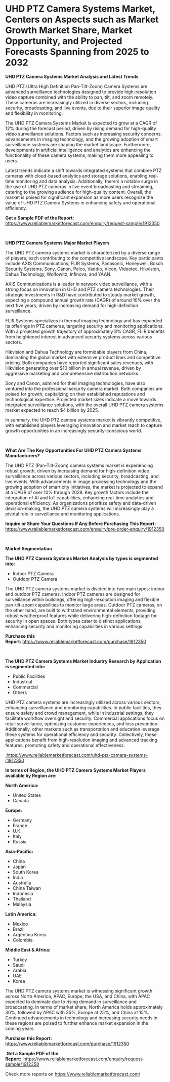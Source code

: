 <p><h1>UHD PTZ Camera Systems Market, Centers on Aspects such as Market Growth Market Share, Market Opportunity, and Projected Forecasts Spanning from 2025 to 2032</h1></p><p><strong>UHD PTZ Camera Systems Market Analysis and Latest Trends</strong></p>
<p><p>UHD PTZ (Ultra High Definition Pan-Tilt-Zoom) Camera Systems are advanced surveillance technologies designed to provide high-resolution video capture combined with the ability to pan, tilt, and zoom remotely. These cameras are increasingly utilized in diverse sectors, including security, broadcasting, and live events, due to their superior image quality and flexibility in monitoring.</p><p>The UHD PTZ Camera Systems Market is expected to grow at a CAGR of 12% during the forecast period, driven by rising demand for high-quality video surveillance solutions. Factors such as increasing security concerns, advancements in imaging technology, and the growing adoption of smart surveillance systems are shaping the market landscape. Furthermore, developments in artificial intelligence and analytics are enhancing the functionality of these camera systems, making them more appealing to users. </p><p>Latest trends indicate a shift towards integrated systems that combine PTZ cameras with cloud-based analytics and storage solutions, enabling real-time monitoring and data analysis. Additionally, there's a notable surge in the use of UHD PTZ cameras in live event broadcasting and streaming, catering to the growing audience for high-quality content. Overall, the market is poised for significant expansion as more users recognize the value of UHD PTZ Camera Systems in enhancing safety and operational efficiency.</p></p>
<p><strong>Get a Sample PDF of the Report:&nbsp;</strong> <a href="https://www.reliablemarketforecast.com/enquiry/request-sample/1912350?utm_campaign=2993&utm_medium=2&utm_source=Github&utm_content=ia&utm_term=07042025&utm_id=uhd-ptz-camera-systems">https://www.reliablemarketforecast.com/enquiry/request-sample/1912350</a></p>
<p>&nbsp;</p>
<p><strong>UHD PTZ Camera Systems Major Market Players</strong></p>
<p><p>The UHD PTZ camera systems market is characterized by a diverse range of players, each contributing to the competitive landscape. Key participants include AXIS Communications, FLIR Systems, Panasonic, Honeywell, Bosch Security Systems, Sony, Canon, Pelco, Vaddio, Vicon, Videotec, Hikvision, Dahua Technology, Wolfowitz, Infinova, and YAAN.</p><p>AXIS Communications is a leader in network video surveillance, with a strong focus on innovation in UHD and PTZ camera technologies. Their strategic investments in R&D have contributed to steady market growth, expecting a compound annual growth rate (CAGR) of around 10% over the next five years, driven by increasing demand for high-definition surveillance.</p><p>FLIR Systems specializes in thermal imaging technology and has expanded its offerings in PTZ cameras, targeting security and monitoring applications. With a projected growth trajectory of approximately 8% CAGR, FLIR benefits from heightened interest in advanced security systems across various sectors.</p><p>Hikvision and Dahua Technology are formidable players from China, dominating the global market with extensive product lines and competitive pricing. Both companies have reported significant sales revenues, with Hikvision generating over $10 billion in annual revenue, driven by aggressive marketing and comprehensive distribution networks.</p><p>Sony and Canon, admired for their imaging technologies, have also ventured into the professional security camera market. Both companies are poised for growth, capitalizing on their established reputations and technological expertise. Projected market sizes indicate a move towards integrated surveillance solutions, with the overall UHD PTZ camera systems market expected to reach $4 billion by 2025.</p><p>In summary, the UHD PTZ camera systems market is vibrantly competitive, with established players leveraging innovation and market reach to capture growth opportunities in an increasingly security-conscious world.</p></p>
<p>&nbsp;</p>
<p><strong>What Are The Key Opportunities For UHD PTZ Camera Systems Manufacturers?</strong></p>
<p><p>The UHD PTZ (Pan-Tilt-Zoom) camera systems market is experiencing robust growth, driven by increasing demand for high-definition video surveillance across various sectors, including security, broadcasting, and live events. With advancements in image processing technology and the growing adoption of smart city initiatives, the market is projected to expand at a CAGR of over 10% through 2028. Key growth factors include the integration of AI and IoT capabilities, enhancing real-time analytics and operational efficiency. As organizations prioritize safety and data-driven decision-making, the UHD PTZ camera systems will increasingly play a pivotal role in surveillance and monitoring applications.</p></p>
<p><strong>Inquire or Share Your Questions If Any Before Purchasing This Report:</strong> <a href="https://www.reliablemarketforecast.com/enquiry/pre-order-enquiry/1912350?utm_campaign=2993&utm_medium=2&utm_source=Github&utm_content=ia&utm_term=07042025&utm_id=uhd-ptz-camera-systems">https://www.reliablemarketforecast.com/enquiry/pre-order-enquiry/1912350</a></p>
<p>&nbsp;</p>
<p><strong>Market Segmentation</strong></p>
<p><strong>The UHD PTZ Camera Systems Market Analysis by types is segmented into:</strong></p>
<p><ul><li>Indoor PTZ Camera</li><li>Outdoor PTZ Camera</li></ul></p>
<p><p>The UHD PTZ camera systems market is divided into two main types: indoor and outdoor PTZ cameras. Indoor PTZ cameras are designed for surveillance within buildings, offering high-resolution imaging and flexible pan-tilt-zoom capabilities to monitor large areas. Outdoor PTZ cameras, on the other hand, are built to withstand environmental elements, providing robust weatherproof features while delivering high-definition footage for security in open spaces. Both types cater to distinct applications, enhancing security and monitoring capabilities in various settings.</p></p>
<p><strong>Purchase this Report:&nbsp;</strong><a href="https://www.reliablemarketforecast.com/purchase/1912350?utm_campaign=2993&utm_medium=2&utm_source=Github&utm_content=ia&utm_term=07042025&utm_id=uhd-ptz-camera-systems">https://www.reliablemarketforecast.com/purchase/1912350</a></p>
<p>&nbsp;</p>
<p><strong>The UHD PTZ Camera Systems Market Industry Research by Application is segmented into:</strong></p>
<p><ul><li>Public Facilities</li><li>Industrial</li><li>Commercial</li><li>Others</li></ul></p>
<p><p>UHD PTZ camera systems are increasingly utilized across various sectors, enhancing surveillance and monitoring capabilities. In public facilities, they ensure safety and crowd management, while in industrial settings, they facilitate workflow oversight and security. Commercial applications focus on retail surveillance, optimizing customer experiences, and loss prevention. Additionally, other markets such as transportation and education leverage these systems for operational efficiency and security. Collectively, these applications benefit from high-resolution imaging and advanced tracking features, promoting safety and operational effectiveness.</p></p>
<p><a href="https://www.reliablemarketforecast.com/uhd-ptz-camera-systems-r1912350?utm_campaign=2993&utm_medium=2&utm_source=Github&utm_content=ia&utm_term=07042025&utm_id=uhd-ptz-camera-systems">&nbsp;https://www.reliablemarketforecast.com/uhd-ptz-camera-systems-r1912350</a></p>
<p><strong>In terms of Region, the UHD PTZ Camera Systems Market Players available by Region are:</strong></p>
<p>
    <p> <strong> North America: </strong>
        <ul>
            <li>United States</li>
            <li>Canada</li>
        </ul>
        </p> 
    <p> <strong> Europe: </strong>
        <ul>
            <li>Germany</li>
            <li>France</li>
            <li>U.K.</li>
            <li>Italy</li>
            <li>Russia</li>
        </ul>
        </p> 
    <p> <strong> Asia-Pacific: </strong>
        <ul>
            <li>China</li>
            <li>Japan</li>
            <li>South Korea</li>
            <li>India</li>
            <li>Australia</li>
            <li>China Taiwan</li>
            <li>Indonesia</li>
            <li>Thailand</li>
            <li>Malaysia</li>
        </ul>
        </p> 
    <p> <strong> Latin America: </strong>
        <ul>
            <li>Mexico</li>
            <li>Brazil</li>
            <li>Argentina Korea</li>
            <li>Colombia</li>
        </ul>
        </p> 
    <p> <strong> Middle East & Africa: </strong>
        <ul>
            <li>Turkey</li>
            <li>Saudi</li>
            <li>Arabia</li>
            <li>UAE</li>
            <li>Korea</li>
        </ul>
    </p>
    </p>
<p><p>The UHD PTZ camera systems market is witnessing significant growth across North America, APAC, Europe, the USA, and China, with APAC expected to dominate due to rising demand in surveillance and broadcasting. In terms of market share, North America holds approximately 30%, followed by APAC with 35%, Europe at 25%, and China at 15%. Continued advancements in technology and increasing security needs in these regions are poised to further enhance market expansion in the coming years.</p></p>
<p><strong>Purchase this Report: </strong><a href="https://www.reliablemarketforecast.com/purchase/1912350?utm_campaign=2993&utm_medium=2&utm_source=Github&utm_content=ia&utm_term=07042025&utm_id=uhd-ptz-camera-systems">https://www.reliablemarketforecast.com/purchase/1912350</a></p>
<p>&nbsp;<strong>Get a Sample PDF of the Report:&nbsp;&nbsp;</strong><a href="https://www.reliablemarketforecast.com/enquiry/request-sample/1912350?utm_campaign=2993&utm_medium=2&utm_source=Github&utm_content=ia&utm_term=07042025&utm_id=uhd-ptz-camera-systems">https://www.reliablemarketforecast.com/enquiry/request-sample/1912350</a></p>
<p><strong></strong></p>
<p>Check more reports on <a href="https://www.reliablemarketforecast.com/?utm_campaign=2993&utm_medium=2&utm_source=Github&utm_content=ia&utm_term=07042025&utm_id=uhd-ptz-camera-systems">https://www.reliablemarketforecast.com/</a></p>